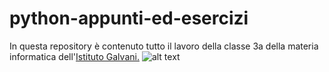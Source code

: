 # python-appunti-ed-esercizi
In questa repository è contenuto tutto il lavoro della classe 3a della materia informatica dell'[Istituto Galvani.](https://www.iisgalvanimi.edu.it/)
![alt text](https://www.iisgalvanimi.edu.it/sites/default/files/image_gallery/scuola.jpg)
